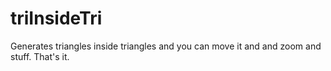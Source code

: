# triInsideTri

Generates triangles inside triangles and you can move it and and zoom and stuff. That's it.
